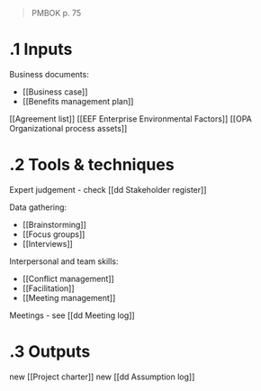 >PMBOK p. 75
# .1 Inputs
Business documents:
* [[Business case]]
* [[Benefits management plan]]

[[Agreement list]]
[[EEF Enterprise Environmental Factors]]
[[OPA Organizational process assets]]

# .2 Tools & techniques
Expert judgement - check [[dd Stakeholder register]]

Data gathering:
* [[Brainstorming]]
* [[Focus groups]]
* [[Interviews]]

Interpersonal and team skills:
* [[Conflict management]]
* [[Facilitation]]
* [[Meeting management]]

Meetings - see [[dd Meeting log]]


# .3 Outputs
new [[Project charter]]
new [[dd Assumption log]]


